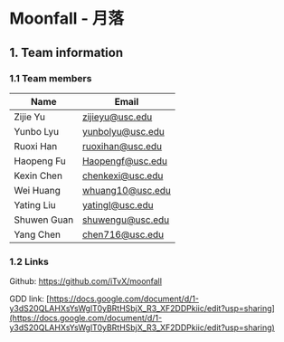 # Moonfall - 月落





## 1. Team information

### 1.1 Team members

| Name        | Email            |
| ----------- | ---------------- |
| Zijie Yu    | zijieyu@usc.edu  |
| Yunbo Lyu   | yunbolyu@usc.edu |
| Ruoxi Han   | ruoxihan@usc.edu |
| Haopeng Fu  | Haopengf@usc.edu |
| Kexin Chen  | chenkexi@usc.edu |
| Wei Huang   | whuang10@usc.edu |
| Yating Liu  | yatingl@usc.edu  |
| Shuwen Guan | shuwengu@usc.edu |
| Yang Chen   | chen716@usc.edu  |



### 1.2 Links

Github: https://github.com/iTvX/moonfall

GDD link: [https://docs.google.com/document/d/1-y3dS20QLAHXsYsWglT0yBRtHSbjX_R3_XF2DDPkiic/edit?usp=sharing](https://docs.google.com/document/d/1-y3dS20QLAHXsYsWglT0yBRtHSbjX_R3_XF2DDPkiic/edit?usp=sharing)





